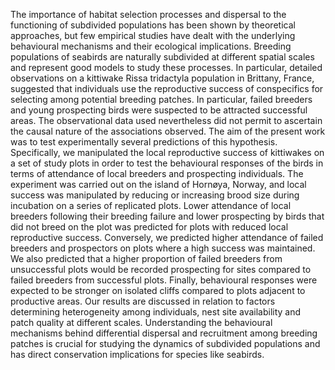 ---
---
The importance of habitat selection processes and dispersal to the functioning of subdivided populations has been shown by theoretical approaches, but few empirical studies have dealt with the underlying behavioural mechanisms and their ecological implications. Breeding populations of seabirds are naturally subdivided at different spatial scales and represent good models to study these processes. In particular, detailed observations on a kittiwake Rissa tridactyla population in Brittany, France, suggested that individuals use the reproductive success of conspecifics for selecting among potential breeding patches. In particular, failed breeders and young prospecting birds were suspected to be attracted successful areas. The observational data used nevertheless did not permit to ascertain the causal nature of the associations observed. The aim of the present work was to test experimentally several predictions of this hypothesis. Specifically, we manipulated the local reproductive success of kittiwakes on a set of study plots in order to test the behavioural responses of the birds in terms of attendance of local breeders and prospecting individuals. The experiment was carried out on the island of Horn&#248;ya, Norway, and local success was manipulated by reducing or increasing brood size during incubation on a series of replicated plots. Lower attendance of local breeders following their breeding failure and lower prospecting by birds that did not breed on the plot was predicted for plots with reduced local reproductive success. Conversely, we predicted higher attendance of failed breeders and prospectors on plots where a high success was maintained. We also predicted that a higher proportion of failed breeders from unsuccessful plots would be recorded prospecting for sites compared to failed breeders from successful plots. Finally, behavioural responses were expected to be stronger on isolated cliffs compared to plots adjacent to productive areas. Our results are discussed in relation to factors determining heterogeneity among individuals, nest site availability and patch quality at different scales. Understanding the behavioural mechanisms behind differential dispersal and recruitment among breeding patches is crucial for studying the dynamics of subdivided populations and has direct conservation implications for species like seabirds.